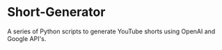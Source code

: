 # Short-Generator
A series of Python scripts to generate YouTube shorts using OpenAI and Google API's. 

